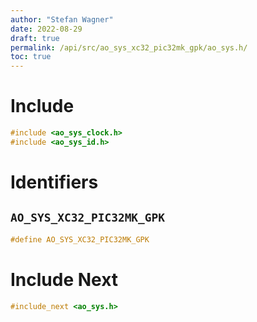 ```yaml
---
author: "Stefan Wagner"
date: 2022-08-29
draft: true
permalink: /api/src/ao_sys_xc32_pic32mk_gpk/ao_sys.h/
toc: true
---
```


# Include

```c
#include <ao_sys_clock.h>
#include <ao_sys_id.h>
```

# Identifiers

## `AO_SYS_XC32_PIC32MK_GPK`

```c
#define AO_SYS_XC32_PIC32MK_GPK
```

# Include Next

```c
#include_next <ao_sys.h>
```
